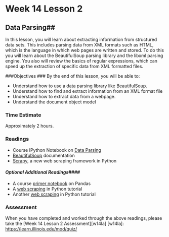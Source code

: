 # Week 14 Lesson 2 #
## Data Parsing##

In this lesson, you will learn about extracting information from
structured data sets. This includes parsing data from XML formats such
as HTML, which is the language in which web pages are written and
stored. To do this you will learn about the BeautifulSoup parsing
library and the libxml parsing engine. You also will review the basics
of regular expressions, which can speed up the extraction of specific
data from XML formatted files.

###Objectives ###
By the end of this lesson, you will be able to:

- Understand how to use a data parsing library like BeautifulSoup.
- Understand how to find and extract information from an XML format file
- Understand how to extract data from a webpage.
- Understand the document object model 


### Time Estimate ###

Approximately 2 hours.

### Readings ####

- Course IPython Notebook on [Data Parsing](notebook/intro2dp.ipynb)
- [BeautifulSoup](http://www.crummy.com/software/BeautifulSoup/bs4/doc/) documentation
- [Scrapy](http://scrapy.org), a new web scraping framework in Python

#### *Optional Additional Readings*####

- A course [primer notebook](../Week8/notebooks/intro2pandas.ipynb) on Pandas
- A [web scraping](http://nbviewer.ipython.org/url/www.unc.edu/~ncaren/Lax-1.ipynb.json) in Python tutorial
- Another [web scraping](http://nbviewer.ipython.org/urls/dl.dropboxusercontent.com/u/33663928/dst4l-projects/week5/Web_Scraping_Tutorial-TotalFilm_50_Adaptations.ipynb) in Python tutorial

### Assessment ###

When you have completed and worked through the above readings, please take the [Week 14 Lesson 2 Assessment][w14la]
[w14la]: https://learn.illinois.edu/mod/quiz/
